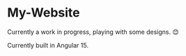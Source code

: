 # My-Website
Currently a work in progress, playing with some designs. 😊

Currently built in Angular 15.
